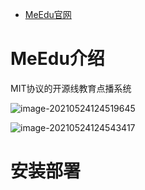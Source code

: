 - [MeEdu官网](https://www.meedu.vip/)

# MeEdu介绍

MIT协议的开源线教育点播系统 

![image-20210524124519645](https://gitee.com/AiShiYuShiJiePingXing/img/raw/master/img/image-20210524124519645.png)

![image-20210524124543417](https://gitee.com/AiShiYuShiJiePingXing/img/raw/master/img/image-20210524124543417.png)

# 安装部署

